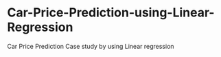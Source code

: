 # Car-Price-Prediction-using-Linear-Regression
Car Price Prediction Case study by using Linear regression
